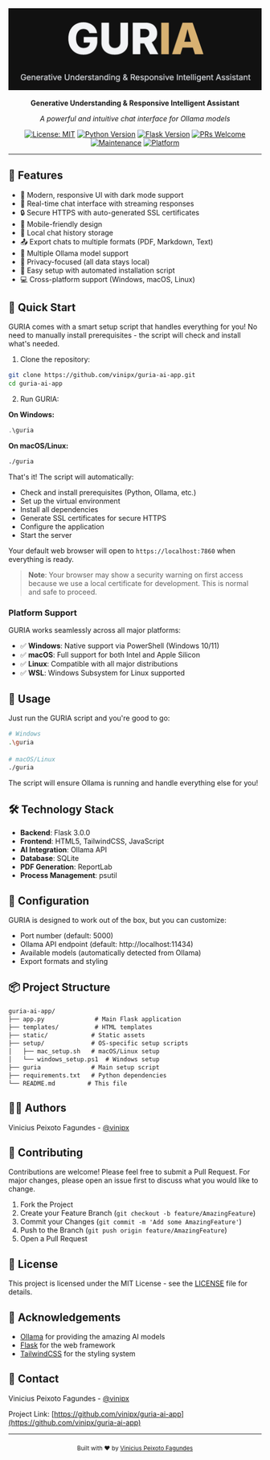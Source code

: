<div align="center">
  <img src="static/images/logo.png" alt="GURIA Logo" width="800"/>
  <p><strong>Generative Understanding & Responsive Intelligent Assistant</strong></p>
  <p><i>A powerful and intuitive chat interface for Ollama models</i></p>

  [![License: MIT](https://img.shields.io/badge/License-MIT-yellow.svg)](https://opensource.org/licenses/MIT)
  [![Python Version](https://img.shields.io/badge/python-3.8%2B-blue)](https://www.python.org/downloads/)
  [![Flask Version](https://img.shields.io/badge/flask-3.0.0-green)](https://flask.palletsprojects.com/)
  [![PRs Welcome](https://img.shields.io/badge/PRs-welcome-brightgreen.svg)](http://makeapullrequest.com)
  [![Maintenance](https://img.shields.io/badge/Maintained%3F-yes-green.svg)](https://github.com/vinipx/guria-ai-app/graphs/commit-activity)
  [![Platform](https://img.shields.io/badge/platform-windows%20|%20macos%20|%20linux-lightgrey)](https://github.com/vinipx/guria-ai-app)
</div>

---

## 🌟 Features

- 🎨 Modern, responsive UI with dark mode support
- 🔄 Real-time chat interface with streaming responses
- 🔒 Secure HTTPS with auto-generated SSL certificates
- 📱 Mobile-friendly design
- 💾 Local chat history storage
- 📤 Export chats to multiple formats (PDF, Markdown, Text)
- 🎯 Multiple Ollama model support
- 🔐 Privacy-focused (all data stays local)
- 🚀 Easy setup with automated installation script
- 💻 Cross-platform support (Windows, macOS, Linux)

## 🚀 Quick Start

GURIA comes with a smart setup script that handles everything for you! No need to manually install prerequisites - the script will check and install what's needed.

1. Clone the repository:
```bash
git clone https://github.com/vinipx/guria-ai-app.git
cd guria-ai-app
```

2. Run GURIA:

**On Windows:**
```powershell
.\guria
```

**On macOS/Linux:**
```bash
./guria
```

That's it! The script will automatically:
- Check and install prerequisites (Python, Ollama, etc.)
- Set up the virtual environment
- Install all dependencies
- Generate SSL certificates for secure HTTPS
- Configure the application
- Start the server

Your default web browser will open to `https://localhost:7860` when everything is ready.

> **Note**: Your browser may show a security warning on first access because we use a local certificate for development. This is normal and safe to proceed.

### Platform Support

GURIA works seamlessly across all major platforms:
- ✅ **Windows**: Native support via PowerShell (Windows 10/11)
- ✅ **macOS**: Full support for both Intel and Apple Silicon
- ✅ **Linux**: Compatible with all major distributions
- ✅ **WSL**: Windows Subsystem for Linux supported

## 🎯 Usage

Just run the GURIA script and you're good to go:
```bash
# Windows
.\guria

# macOS/Linux
./guria
```

The script will ensure Ollama is running and handle everything else for you!

## 🛠️ Technology Stack

- **Backend**: Flask 3.0.0
- **Frontend**: HTML5, TailwindCSS, JavaScript
- **AI Integration**: Ollama API
- **Database**: SQLite
- **PDF Generation**: ReportLab
- **Process Management**: psutil

## 🔧 Configuration

GURIA is designed to work out of the box, but you can customize:

- Port number (default: 5000)
- Ollama API endpoint (default: http://localhost:11434)
- Available models (automatically detected from Ollama)
- Export formats and styling

## 📦 Project Structure

```
guria-ai-app/
├── app.py              # Main Flask application
├── templates/          # HTML templates
├── static/            # Static assets
├── setup/             # OS-specific setup scripts
│   ├── mac_setup.sh   # macOS/Linux setup
│   └── windows_setup.ps1  # Windows setup
├── guria              # Main setup script
├── requirements.txt   # Python dependencies
└── README.md         # This file
```

## 👨‍💻 Authors

Vinicius Peixoto Fagundes - [@vinipx](https://github.com/vinipx)

## 🤝 Contributing

Contributions are welcome! Please feel free to submit a Pull Request. For major changes, please open an issue first to discuss what you would like to change.

1. Fork the Project
2. Create your Feature Branch (`git checkout -b feature/AmazingFeature`)
3. Commit your Changes (`git commit -m 'Add some AmazingFeature'`)
4. Push to the Branch (`git push origin feature/AmazingFeature`)
5. Open a Pull Request

## 📝 License

This project is licensed under the MIT License - see the [LICENSE](LICENSE) file for details.

## 🙏 Acknowledgements

- [Ollama](https://ollama.ai/) for providing the amazing AI models
- [Flask](https://flask.palletsprojects.com/) for the web framework
- [TailwindCSS](https://tailwindcss.com/) for the styling system

## 📧 Contact

Vinicius Peixoto Fagundes - [@vinipx](https://github.com/vinipx)

Project Link: [https://github.com/vinipx/guria-ai-app](https://github.com/vinipx/guria-ai-app)

---

<div align="center">
  <sub>Built with ❤️ by <a href="https://github.com/vinipx">Vinicius Peixoto Fagundes</a></sub>
</div>
